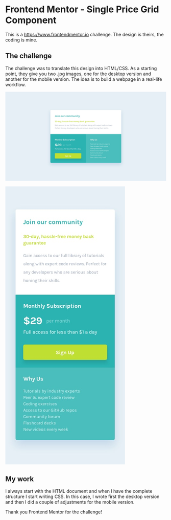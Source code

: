 # Frontend Mentor - Single Price Grid Component

This is a https://www.frontendmentor.io challenge. The design is theirs, the coding is mine.

## The challenge

The challenge was to translate this design into HTML/CSS. As a starting point, they give you two .jpg images, one for the desktop version and another for the mobile version. The idea is to build a webpage in a real-life workflow.

![Desktop design for the Single Price Grid Component coding challenge](./design/desktop-design.jpg)

![Mobile design for the Single Price Grid Component coding challenge](./design/mobile-design.jpg)

## My work

I always start with the HTML document and when I have the complete structure I start writing CSS. In this case, I wrote first the desktop version and then I did a couple of adjustments for the mobile version. 

Thank you Frontend Mentor for the challenge!
